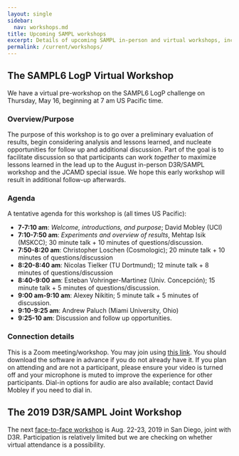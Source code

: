 ```yaml
---
layout: single
sidebar:
  nav: workshops.md
title: Upcoming SAMPL workshops
excerpt: Details of upcoming SAMPL in-person and virtual workshops, including agendas as applicable.
permalink: /current/workshops/
---
```


## The SAMPL6 LogP Virtual Workshop

We have a virtual pre-workshop on the SAMPL6 LogP challenge on Thursday, May 16, beginning at 7 am US Pacific time.  

### Overview/Purpose

The purpose of this workshop is to go over a preliminary evaluation of results, begin considering analysis and lessons learned, and nucleate opportunities for follow up and additional discussion. Part of the goal is to facilitate discussion so that participants can work *together* to maximize lessons learned in the lead up to the August in-person D3R/SAMPL workshop and the JCAMD special issue.
We hope this early workshop will result in additional follow-up afterwards.

### Agenda

A tentative agenda for this workshop is (all times US Pacific):
- **7-7:10 am**: *Welcome, introductions, and purpose*; David Mobley (UCI)
- **7:10-7:50 am**: *Experiments and overview of results*, Mehtap Isik (MSKCC); 30 minute talk + 10 minutes of questions/discussion.
- **7:50-8:20 am**: Christopher Loschen (Cosmologic); 20 minute talk + 10 minutes of questions/discussion
- **8:20-8:40 am**: Nicolas Tielker (TU Dortmund); 12 minute talk + 8 minutes of questions/discussion
- **8:40-9:00 am**: Esteban Vohringer-Martinez (Univ. Concepción); 15 minute talk + 5 minutes of questions/discussion.
- **9:00 am-9:10 am**: Alexey Nikitin; 5 minute talk + 5 minutes of discussion.
- **9:10-9:25 am**: Andrew Paluch (Miami University, Ohio)
- **9:25-10 am**: Discussion and follow up opportunities.

### Connection details

This is a Zoom meeting/workshop. You may join using [this link](https://uchealth.zoom.us/j/687748918). You should download the software in advance if you do not already have it. If you plan on attending and are not a participant, please ensure your video is turned off and your microphone is muted to improve the experience for other participants.
Dial-in options for audio are also available; contact David Mobley if you need to dial in.

## The 2019 D3R/SAMPL Joint Workshop

The next [face-to-face workshop](https://drugdesigndata.org/about/d3r-2019-workshop) is Aug. 22-23, 2019 in San Diego, joint with D3R.
Participation is relatively limited but we are checking on whether virtual attendance is a possibility.

